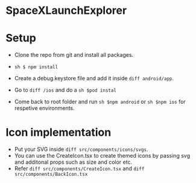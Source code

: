 # SpaceXLaunchExplorer

# Setup

-   Clone the repo from git and install all packages.
-   `sh $ npm install`

-   Create a debug.keystore file and add it inside `diff android/app`.
-   Go to `diff /ios` and do a `sh $pod instal`
-   Come back to root folder and run `sh $npm android` or `sh $npm ios` for respetive environments.

# Icon implementation

-   Put your SVG inside `diff src/components/icons/svgs`.
-   You can use the CreateIcon.tsx to create themed icons by passing svg and additonal props such as size and color etc.
-   Refer `diff src/components/CreateIcon.tsx` and `diff src/components/BackIcon.tsx`
